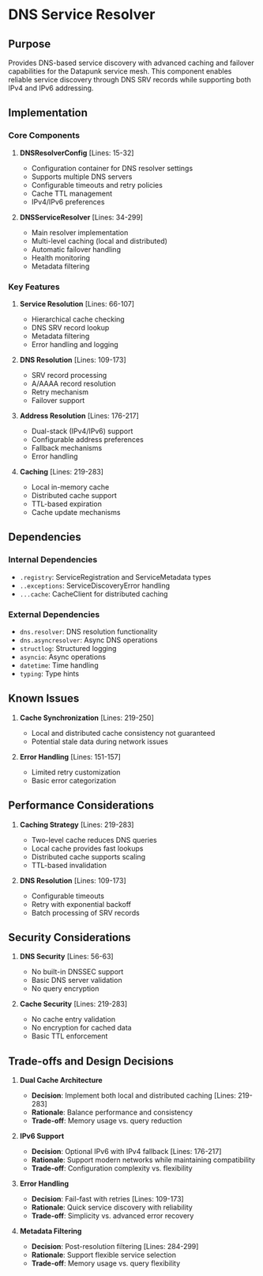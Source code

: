 # DNS Service Resolver

## Purpose

Provides DNS-based service discovery with advanced caching and failover capabilities for the Datapunk service mesh. This component enables reliable service discovery through DNS SRV records while supporting both IPv4 and IPv6 addressing.

## Implementation

### Core Components

1. **DNSResolverConfig** [Lines: 15-32]

   - Configuration container for DNS resolver settings
   - Supports multiple DNS servers
   - Configurable timeouts and retry policies
   - Cache TTL management
   - IPv4/IPv6 preferences

2. **DNSServiceResolver** [Lines: 34-299]
   - Main resolver implementation
   - Multi-level caching (local and distributed)
   - Automatic failover handling
   - Health monitoring
   - Metadata filtering

### Key Features

1. **Service Resolution** [Lines: 66-107]

   - Hierarchical cache checking
   - DNS SRV record lookup
   - Metadata filtering
   - Error handling and logging

2. **DNS Resolution** [Lines: 109-173]

   - SRV record processing
   - A/AAAA record resolution
   - Retry mechanism
   - Failover support

3. **Address Resolution** [Lines: 176-217]

   - Dual-stack (IPv4/IPv6) support
   - Configurable address preferences
   - Fallback mechanisms
   - Error handling

4. **Caching** [Lines: 219-283]
   - Local in-memory cache
   - Distributed cache support
   - TTL-based expiration
   - Cache update mechanisms

## Dependencies

### Internal Dependencies

- `.registry`: ServiceRegistration and ServiceMetadata types
- `..exceptions`: ServiceDiscoveryError handling
- `...cache`: CacheClient for distributed caching

### External Dependencies

- `dns.resolver`: DNS resolution functionality
- `dns.asyncresolver`: Async DNS operations
- `structlog`: Structured logging
- `asyncio`: Async operations
- `datetime`: Time handling
- `typing`: Type hints

## Known Issues

1. **Cache Synchronization** [Lines: 219-250]

   - Local and distributed cache consistency not guaranteed
   - Potential stale data during network issues

2. **Error Handling** [Lines: 151-157]
   - Limited retry customization
   - Basic error categorization

## Performance Considerations

1. **Caching Strategy** [Lines: 219-283]

   - Two-level cache reduces DNS queries
   - Local cache provides fast lookups
   - Distributed cache supports scaling
   - TTL-based invalidation

2. **DNS Resolution** [Lines: 109-173]
   - Configurable timeouts
   - Retry with exponential backoff
   - Batch processing of SRV records

## Security Considerations

1. **DNS Security** [Lines: 56-63]

   - No built-in DNSSEC support
   - Basic DNS server validation
   - No query encryption

2. **Cache Security** [Lines: 219-283]
   - No cache entry validation
   - No encryption for cached data
   - Basic TTL enforcement

## Trade-offs and Design Decisions

1. **Dual Cache Architecture**

   - **Decision**: Implement both local and distributed caching [Lines: 219-283]
   - **Rationale**: Balance performance and consistency
   - **Trade-off**: Memory usage vs. query reduction

2. **IPv6 Support**

   - **Decision**: Optional IPv6 with IPv4 fallback [Lines: 176-217]
   - **Rationale**: Support modern networks while maintaining compatibility
   - **Trade-off**: Configuration complexity vs. flexibility

3. **Error Handling**

   - **Decision**: Fail-fast with retries [Lines: 109-173]
   - **Rationale**: Quick service discovery with reliability
   - **Trade-off**: Simplicity vs. advanced error recovery

4. **Metadata Filtering**
   - **Decision**: Post-resolution filtering [Lines: 284-299]
   - **Rationale**: Support flexible service selection
   - **Trade-off**: Memory usage vs. query flexibility
